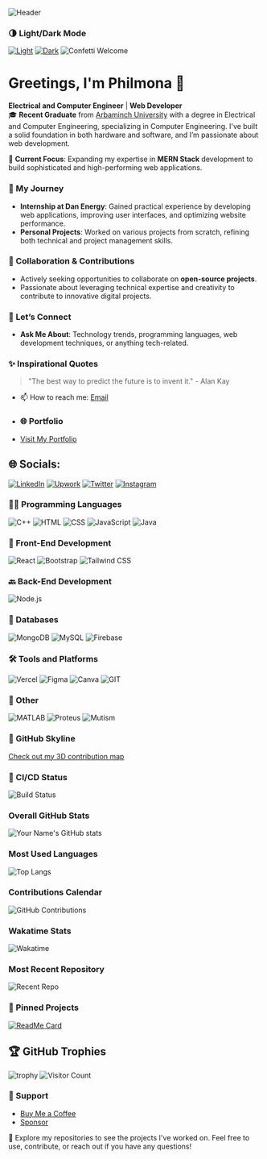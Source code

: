 ![Header](https://www.canva.com/design/DAGFJeDa4yw/ZbOwllZarpp8dCk68KECZQ/view?utm_content=DAGFJeDa4yw&utm_campaign=designshare&utm_medium=link&utm_source=editor)
### 🌗 Light/Dark Mode
[![Light](https://github-readme-stats.vercel.app/api?username=Filmon12345&theme=light)](https://github.com/Filmon12345/github-readme-stats#gh-light-mode-only)
[![Dark](https://github-readme-stats.vercel.app/api?username=Filmon12345&theme=dark)](https://github.com/Filmon12345/github-readme-stats#gh-dark-mode-only)
![Confetti Welcome](https://media.giphy.com/media/3o6Zt6cEhlkdfzA2IY/giphy.gif)

# Greetings, I'm Philmona 👋

**Electrical and Computer Engineer** | **Web Developer**  
🎓 **Recent Graduate** from [Arbaminch University](https://www.arbaminch.edu.et) with a degree in Electrical and Computer Engineering, specializing in Computer Engineering. I've built a solid foundation in both hardware and software, and I’m passionate about web development.

🌟 **Current Focus**: Expanding my expertise in **MERN Stack** development to build sophisticated and high-performing web applications.

### 🌱 My Journey
- **Internship at Dan Energy**: Gained practical experience by developing web applications, improving user interfaces, and optimizing website performance.
- **Personal Projects**: Worked on various projects from scratch, refining both technical and project management skills.

### 🤝 Collaboration & Contributions
- Actively seeking opportunities to collaborate on **open-source projects**.
- Passionate about leveraging technical expertise and creativity to contribute to innovative digital projects.

### 💬 Let’s Connect
- **Ask Me About**: Technology trends, programming languages, web development techniques, or anything tech-related.
### ✨ Inspirational Quotes
> "The best way to predict the future is to invent it." - Alan Kay


- 📫 How to reach me: [Email](mailto:zimilifili3676@gmail.com)
- ### 🌐 Portfolio
- [Visit My Portfolio](https://f-zportfolio.vercel.app)


## 🌐 Socials:
[![LinkedIn](https://img.shields.io/badge/LinkedIn-blue?style=for-the-badge&logo=linkedin)]([https://www.linkedin.com/in/yourprofile](http://www.linkedin.com/in/philimona-z-b2211429a)) 
[![Upwork](https://img.shields.io/badge/Upwork-green?style=for-the-badge&logo=upwork)]([https://www.upwork.com/freelancers/~yourprofileid](https://www.upwork.com/freelancers/~01e1ba5726c2a460de?mp_source=share))
[![Twitter](https://img.shields.io/badge/Twitter-blue?style=for-the-badge&logo=twitter)](https://twitter.com/FilmonZinabu)
[![Instagram](https://img.shields.io/badge/Instagram-pink?style=for-the-badge&logo=instagram)](https://www.instagram.com/philimona216?igsh=MWx0bnVvZXlwbzBnMQ==)

### 🧑‍💻 Programming Languages
![C++](https://img.shields.io/badge/C%2B%2B-00599C?style=for-the-badge&logo=c%2B%2B&logoColor=white)
![HTML](https://img.shields.io/badge/HTML-E34F26?style=for-the-badge&logo=html5&logoColor=white)
![CSS](https://img.shields.io/badge/CSS-1572B6?style=for-the-badge&logo=css3&logoColor=white)
![JavaScript](https://img.shields.io/badge/JavaScript-323330?style=for-the-badge&logo=javascript&logoColor=F7DF1E)
![Java](https://img.shields.io/badge/Java-ED8B00?style=for-the-badge&logo=java&logoColor=white)

### 🎨 Front-End Development
![React](https://img.shields.io/badge/React-20232A?style=for-the-badge&logo=react&logoColor=61DAFB)
![Bootstrap](https://img.shields.io/badge/Bootstrap-563D7C?style=for-the-badge&logo=bootstrap&logoColor=white)
![Tailwind CSS](https://img.shields.io/badge/Tailwind%20CSS-06B6D4?style=for-the-badge&logo=tailwindcss&logoColor=white)

### 🔙 Back-End Development
![Node.js](https://img.shields.io/badge/Node.js-339933?style=for-the-badge&logo=node.js&logoColor=white)

### 💾 Databases
![MongoDB](https://img.shields.io/badge/MongoDB-47A248?style=for-the-badge&logo=mongodb&logoColor=white)
![MySQL](https://img.shields.io/badge/MySQL-00000F?style=for-the-badge&logo=mysql&logoColor=white)
![Firebase](https://img.shields.io/badge/Firebase-FFCA28?style=for-the-badge&logo=firebase&logoColor=black)

### 🛠️ Tools and Platforms
![Vercel](https://img.shields.io/badge/Vercel-000000?style=for-the-badge&logo=vercel&logoColor=white)
![Figma](https://img.shields.io/badge/Figma-F24E1E?style=for-the-badge&logo=figma&logoColor=white)
![Canva](https://img.shields.io/badge/Canva-00C4CC?style=for-the-badge&logo=canva&logoColor=white)
![GIT](https://img.shields.io/badge/GIT-F05032?style=for-the-badge&logo=git&logoColor=white)

### 🧩 Other
![MATLAB](https://img.shields.io/badge/MATLAB-0072C6?style=for-the-badge&logo=matlab&logoColor=white)
![Proteus](https://img.shields.io/badge/Proteus-FF6600?style=for-the-badge&logo=proteus&logoColor=white)
![Mutism](https://img.shields.io/badge/Mutism-000000?style=for-the-badge&logo=mutism&logoColor=white)

### 🌄 GitHub Skyline
[Check out my 3D contribution map](https://skyline.github.com/Filmon12345/2023)

### 🚀 CI/CD Status
![Build Status](https://github.com/Filmon12345/your-repo/workflows/CI/badge.svg)

### Overall GitHub Stats
![Your Name's GitHub stats](https://github-readme-stats.vercel.app/api?username=Filmon12345&show_icons=true&hide_title=true&count_private=true&include_all_commits=true&theme=radical)

### Most Used Languages
![Top Langs](https://github-readme-stats.vercel.app/api/top-langs/?username=Filmon12345&layout=compact&theme=radical)

### Contributions Calendar
![GitHub Contributions](https://github-readme-streak-stats.herokuapp.com/?user=Filmon12345&theme=radical)

### Wakatime Stats
![Wakatime](https://wakatime.com/badge/user/your-wakatime-id.svg) 

### Most Recent Repository
![Recent Repo](https://github-readme-stats.vercel.app/api/pin/?username=Filmon12345&repo=your-most-recent-repo&theme=radical)

### 📌 Pinned Projects
[![ReadMe Card](https://github-readme-stats.vercel.app/api/pin/?username=Filmon12345&repo=your-repo)](https://github.com/Filmon12345/Mini-Inventory-Managment-System)



## 🏆 GitHub Trophies
![trophy](https://github-profile-trophy.vercel.app/?username=Filmon12345&theme=darkhub)
![Visitor Count](https://komarev.com/ghpvc/?username=Filmon12345&color=brightgreen)
### 💖 Support
- [Buy Me a Coffee](https://www.buymeacoffee.com/yourusername)
- [Sponsor](https://github.com/sponsors/yourusername)


🎯 Explore my repositories to see the projects I've worked on. Feel free to use, contribute, or reach out if you have any questions!



